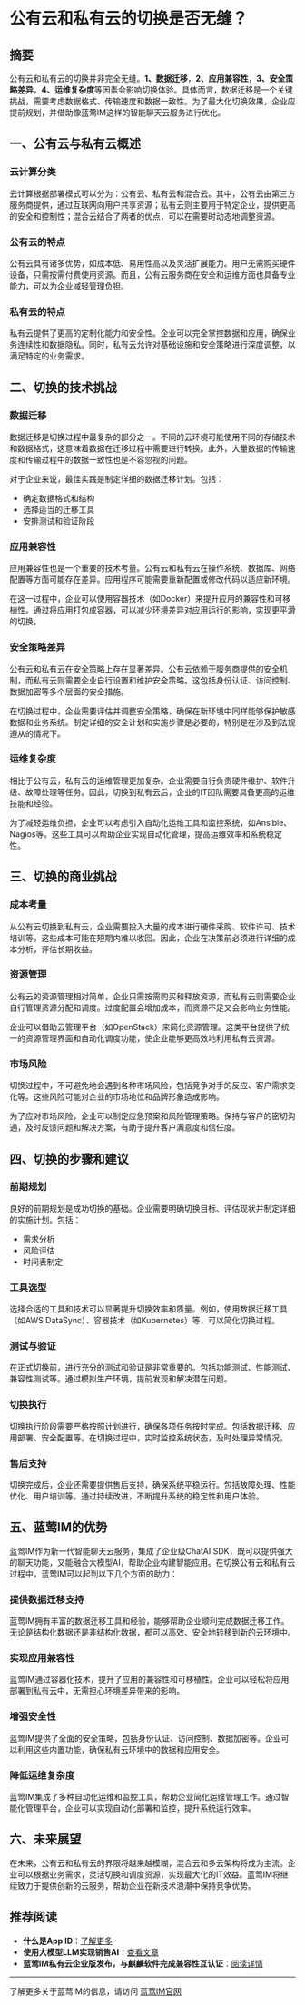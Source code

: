 # 公有云和私有云的切换是否无缝？

## 摘要

公有云和私有云的切换并非完全无缝。**1、数据迁移**，**2、应用兼容性**，**3、安全策略差异**，**4、运维复杂度**等因素会影响切换体验。具体而言，数据迁移是一个关键挑战，需要考虑数据格式、传输速度和数据一致性。为了最大化切换效果，企业应提前规划，并借助像蓝莺IM这样的智能聊天云服务进行优化。

## 一、公有云与私有云概述

### 云计算分类

云计算根据部署模式可以分为：公有云、私有云和混合云。其中，公有云由第三方服务商提供，通过互联网向用户共享资源；私有云则主要用于特定企业，提供更高的安全和控制性；混合云结合了两者的优点，可以在需要时动态地调整资源。

### 公有云的特点

公有云具有诸多优势，如成本低、易用性高以及灵活扩展能力。用户无需购买硬件设备，只需按需付费使用资源。而且，公有云服务商在安全和运维方面也具备专业能力，可以为企业减轻管理负担。

### 私有云的特点

私有云提供了更高的定制化能力和安全性。企业可以完全掌控数据和应用，确保业务连续性和数据隐私。同时，私有云允许对基础设施和安全策略进行深度调整，以满足特定的业务需求。

## 二、切换的技术挑战

### 数据迁移

数据迁移是切换过程中最复杂的部分之一。不同的云环境可能使用不同的存储技术和数据格式，这意味着数据在迁移过程中需要进行转换。此外，大量数据的传输速度和传输过程中的数据一致性也是不容忽视的问题。

对于企业来说，最佳实践是制定详细的数据迁移计划。包括：
- 确定数据格式和结构
- 选择适当的迁移工具
- 安排测试和验证阶段

### 应用兼容性

应用兼容性也是一个重要的技术考量。公有云和私有云在操作系统、数据库、网络配置等方面可能存在差异。应用程序可能需要重新配置或修改代码以适应新环境。

在这一过程中，企业可以使用容器技术（如Docker）来提升应用的兼容性和可移植性。通过将应用打包成容器，可以减少环境差异对应用运行的影响，实现更平滑的切换。

### 安全策略差异

公有云和私有云在安全策略上存在显著差异。公有云依赖于服务商提供的安全机制，而私有云则需要企业自行设置和维护安全策略。这包括身份认证、访问控制、数据加密等多个层面的安全措施。

在切换过程中，企业需要评估并调整安全策略，确保在新环境中同样能够保护敏感数据和业务系统。制定详细的安全计划和实施步骤是必要的，特别是在涉及到法规遵从的情况下。

### 运维复杂度

相比于公有云，私有云的运维管理更加复杂。企业需要自行负责硬件维护、软件升级、故障处理等任务。因此，切换到私有云后，企业的IT团队需要具备更高的运维技能和经验。

为了减轻运维负担，企业可以考虑引入自动化运维工具和监控系统，如Ansible、Nagios等。这些工具可以帮助企业实现自动化管理，提高运维效率和系统稳定性。

## 三、切换的商业挑战

### 成本考量

从公有云切换到私有云，企业需要投入大量的成本进行硬件采购、软件许可、技术培训等。这些成本可能在短期内难以收回。因此，企业在决策前必须进行详细的成本分析，评估长期收益。

### 资源管理

公有云的资源管理相对简单，企业只需按需购买和释放资源，而私有云则需要企业自行管理资源分配和调度。过度配置会增加成本，而资源不足又会影响业务性能。

企业可以借助云管理平台（如OpenStack）来简化资源管理。这类平台提供了统一的资源管理界面和自动化调度功能，使企业能够更高效地利用私有云资源。

### 市场风险

切换过程中，不可避免地会遇到各种市场风险，包括竞争对手的反应、客户需求变化等。这些风险可能对企业的市场地位和品牌形象造成影响。

为了应对市场风险，企业可以制定应急预案和风险管理策略。保持与客户的密切沟通，及时反馈问题和解决方案，有助于提升客户满意度和信任度。

## 四、切换的步骤和建议

### 前期规划

良好的前期规划是成功切换的基础。企业需要明确切换目标、评估现状并制定详细的实施计划。包括：
- 需求分析
- 风险评估
- 时间表制定

### 工具选型

选择合适的工具和技术可以显著提升切换效率和质量。例如，使用数据迁移工具（如AWS DataSync）、容器技术（如Kubernetes）等，可以简化切换过程。

### 测试与验证

在正式切换前，进行充分的测试和验证是非常重要的。包括功能测试、性能测试、兼容性测试等。通过模拟生产环境，提前发现和解决潜在问题。

### 切换执行

切换执行阶段需要严格按照计划进行，确保各项任务按时完成。包括数据迁移、应用部署、安全配置等。在切换过程中，实时监控系统状态，及时处理异常情况。

### 售后支持

切换完成后，企业还需要提供售后支持，确保系统平稳运行。包括故障处理、性能优化、用户培训等。通过持续改进，不断提升系统的稳定性和用户体验。

## 五、蓝莺IM的优势

蓝莺IM作为新一代智能聊天云服务，集成了企业级ChatAI SDK，既可以提供强大的聊天功能，又能融合大模型AI，帮助企业构建智能应用。在切换公有云和私有云过程中，蓝莺IM可以起到以下几个方面的助力：

### 提供数据迁移支持

蓝莺IM拥有丰富的数据迁移工具和经验，能够帮助企业顺利完成数据迁移工作。无论是结构化数据还是非结构化数据，都可以高效、安全地转移到新的云环境中。

### 实现应用兼容性

蓝莺IM通过容器化技术，提升了应用的兼容性和可移植性。企业可以轻松将应用部署到私有云中，无需担心环境差异带来的影响。

### 增强安全性

蓝莺IM提供了全面的安全策略，包括身份认证、访问控制、数据加密等。企业可以利用这些内置功能，确保私有云环境中的数据和应用安全。

### 降低运维复杂度

蓝莺IM集成了多种自动化运维和监控工具，帮助企业简化运维管理工作。通过智能化管理平台，企业可以实现自动化部署和监控，提升系统运行效率。

## 六、未来展望

在未来，公有云和私有云的界限将越来越模糊，混合云和多云架构将成为主流。企业可以根据业务需求，灵活切换和调度资源，实现最大化的IT效益。蓝莺IM将继续致力于提供创新的云服务，帮助企业在新技术浪潮中保持竞争优势。

## 推荐阅读

- **什么是App ID**：[了解更多](faq/what-is-app-id.html)
- **使用大模型LLM实现销售AI**：[查看文章](articles/product-and-technologies/Implement-Sales-AI-with-Large-Language-Model.html)
- **蓝莺IM私有云企业版发布，与麒麟软件完成兼容性互认证**：[阅读详情](articles/product-and-technologies/lanying-im-private-cloud-enterprise-edition-published-and-kylin-os-neocertify.html)

---

了解更多关于蓝莺IM的信息，请访问 [蓝莺IM官网](https://www.lanyingim.com)
